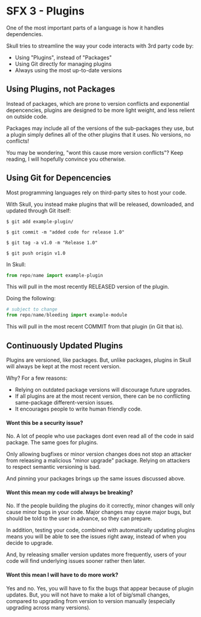 # SFX 3 - Plugins

One of the most important parts of a language is how it handles dependencies.

Skull tries to streamline the way your code interacts with 3rd party code by:
* Using "Plugins", instead of "Packages"
* Using Git directly for managing plugins
* Always using the most up-to-date versions

## Using Plugins, not Packages

Instead of packages, which are prone to version conflicts and exponential depencencies, plugins are designed to be more light weight, and less relient on outside code.

Packages may include all of the versions of the sub-packages they use, but a plugin simply defines all of the other plugins that it uses. No versions, no conflicts!

You may be wondering, "wont this cause more version conflicts"? Keep reading, I will hopefully convince you otherwise.

## Using Git for Depencencies

Most programming languages rely on third-party sites to host your code.

With Skull, you instead make plugins that will be released, downloaded, and updated through Git itself:

```
$ git add example-plugin/

$ git commit -m "added code for release 1.0"

$ git tag -a v1.0 -m "Release 1.0"

$ git push origin v1.0
```

In Skull:

```python
from repo/name import example-plugin
```

This will pull in the most recently RELEASED version of the plugin.

Doing the following:

```python
# subject to change
from repo/name/bleeding import example-module
```

This will pull in the most recent COMMIT from that plugin (in Git that is).

## Continuously Updated Plugins

Plugins are versioned, like packages. But, unlike packages, plugins in Skull will always be kept at the most recent version.

Why? For a few reasons:
* Relying on outdated package versions will discourage future upgrades.
* If all plugins are at the most recent version, there can be no conflicting same-package different-version issues.
* It encourages people to write human friendly code.

#### Wont this be a security issue?

No. A lot of people who use packages dont even read all of the code in said package. The same goes for plugins.

Only allowing bugfixes or minor version changes does not stop an attacker from releasing a malicious "minor upgrade" package. Relying on attackers to respect semantic versioning is bad.

And pinning your packages brings up the same issues discussed above.

#### Wont this mean my code will always be breaking?

No. If the people building the plugins do it correctly, minor changes will only cause minor bugs in your code. Major changes may cayse major bugs, but should be told to the user in advance, so they can prepare.

In addition, testing your code, combined with automatically updating plugins means you will be able to see the issues right away, instead of when you decide to upgrade.

And, by releasing smaller version updates more frequently, users of your code will find underlying issues sooner rather then later.

#### Wont this mean I will have to do more work?

Yes and no. Yes, you will have to fix the bugs that appear because of plugin updates. But, you will not have to make a lot of big/small changes, compared to upgrading from version to version manually (especially upgrading across many versions).
